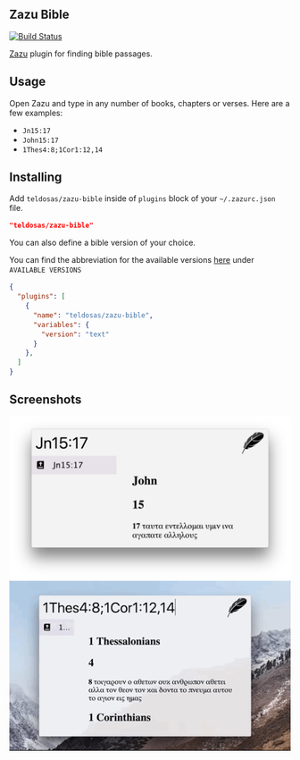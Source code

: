 ## Zazu Bible

[![Build Status](https://travis-ci.org/teldosas/zazu-bible.svg?branch=master)](https://travis-ci.org/teldosas/zazu-bible)

[Zazu](http://zazuapp.org/) plugin for finding bible passages.

## Usage

Open Zazu and type in any number of books, chapters or verses. Here are a few
examples:

* `Jn15:17`
* `John15:17`
* `1Thes4:8;1Cor1:12,14`

## Installing

Add `teldosas/zazu-bible` inside of `plugins` block of your  `~/.zazurc.json` file.

~~~ json
"teldosas/zazu-bible"
~~~

You can also define a bible version of your choice.

You can find the abbreviation for the available versions
[here](https://getbible.net/api) under `AVAILABLE VERSIONS`

~~~ json
{
  "plugins": [
    {
      "name": "teldosas/zazu-bible",
      "variables": {
        "version": "text"
      }
    },
  ]
}
~~~

## Screenshots
![bible1](./screenshot.png)
<img src="./screenshot.gif" alt="bible2" width="1424" >
